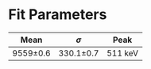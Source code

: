 # Fit Parameters

|  	 Mean  |    $\sigma$ |	 Peak	 |
| ------------ | ----------- |---------- |
| 9559$\pm$0.6 |330.1$\pm$0.7|511 keV|
